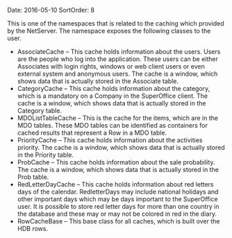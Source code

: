 Date: 2016-05-10
SortOrder: 8

This is one of the namespaces that is related to the caching which provided by the NetServer. The namespace exposes the following classes to the user.

-   AssociateCache – This cache holds information about the users. Users are the people who log into the application. These users can be either Associates with login rights, windows or web client users or even external system and anonymous users. The cache is a window, which shows data that is actually stored in the Associate table.
-   CategoryCache – This cache holds information about the category, which is a mandatory on a Company in the SuperOffice client. The cache is a window, which shows data that is actually stored in the Category table.
-   MDOListTableCache – This is the cache for the items, which are in the MDO tables. These MDO tables can be identified as containers for cached results that represent a Row in a MDO table.
-   PriorityCache – This cache holds information about the activities priority. The cache is a window, which shows data that is actually stored in the Priority table.
-   ProbCache – This cache holds information about the sale probability. The cache is a window, which shows data that is actually stored in the Prob table.
-   RedLetterDayCache – This cache holds information about red letters days of the calendar. RedletterDays may include national holidays and other important days which may be days important to the SuperOffice user. It is possible to store red letter days for more than one country in the database and these may or may not be colored in red in the diary.
-   RowCacheBase – This base class for all caches, which is built over the HDB rows.
